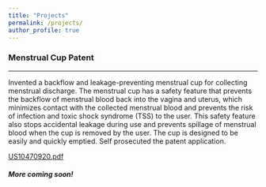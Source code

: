 ```yaml
---
title: "Projects"
permalink: /projects/
author_profile: true
---
```


### Menstrual Cup Patent 
---
Invented a backflow and leakage-preventing menstrual cup for collecting menstrual discharge. The menstrual cup has a safety feature that prevents the backflow of menstrual blood back into the vagina and uterus, which minimizes contact with the collected menstrual blood and prevents the risk of infection and toxic shock syndrome (TSS) to the user. This safety feature also stops accidental leakage during use and prevents spillage of menstrual blood when the cup is removed by the user. The cup is designed to be easily and quickly emptied. Self prosecuted the patent application.

[US10470920.pdf](https://github.com/karinavasudeva/karinavasudeva.github.io/files/7699185/US10470920.pdf)

##### More coming soon!
